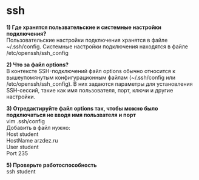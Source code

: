# ssh

**1) Где хранятся пользвательские и системные настройки подключения?**  
Пользовательские настройки подключения хранятся в файле ~/.ssh/config. Системные настройки подключения находятся в файле /etc/openssh/ssh_config

**2) Что за файл options?**  
В контексте SSH-подключений файл options обычно относится к вышеупомянутым конфигурационным файлам (~/.ssh/config или /etc/openssh/ssh_config). В них задаются параметры для установления SSH-сессий, такие как имя пользователя, порт, ключи и другие настройки.  

**3) Отредактируйте файл options так, чтобы можно было подключаться не вводя имя пользвателя и порт**  
vim .ssh/config  
Добавить в файл нужно:  
Host student  
    HostName arzdez.ru  
    User student  
    Port 235  
    
**5) Проверьте работоспособность**  
ssh student  
